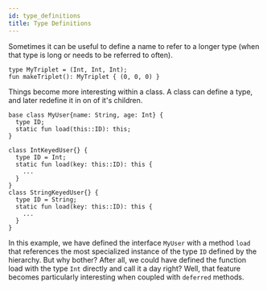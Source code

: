 ```yaml
---
id: type_definitions
title: Type Definitions
---
```


Sometimes it can be useful to define a name to refer to a longer type (when that type is long or needs to be referred to often).

```
type MyTriplet = (Int, Int, Int);
fun makeTriplet(): MyTriplet { (0, 0, 0) }
```

Things become more interesting within a class. A class can define a type, and later redefine it in on of it's children.

```
base class MyUser{name: String, age: Int} {
  type ID;
  static fun load(this::ID): this;
}

class IntKeyedUser{} {
  type ID = Int;
  static fun load(key: this::ID): this {
    ...
  }
}
class StringKeyedUser{} {
  type ID = String;
  static fun load(key: this::ID): this {
    ...
  }
}
```

In this example, we have defined the interface `MyUser` with a method `load` that references the most specialized instance of the type `ID` defined by the hierarchy.
But why bother? After all, we could have defined the function load with the type `Int` directly and call it a day right? Well, that feature becomes particularly interesting when coupled with `deferred` methods.
